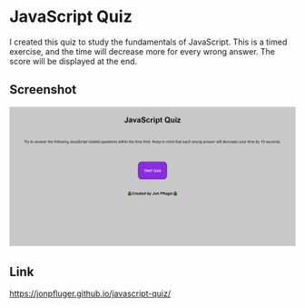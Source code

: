 # JavaScript Quiz

I created this quiz to study the fundamentals of JavaScript. This is a timed exercise, and the time will decrease more for every wrong answer. The score will be displayed at the end.

## Screenshot

![A user clicks through an interactive coding quiz, then enters initials to save the high score before resetting and starting over.](./Assets/images/screenshot.png)

## Link

https://jonpfluger.github.io/javascript-quiz/